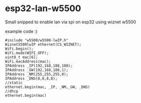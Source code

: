 # esp32-lan-w5500
Small snipped to enable lan via spi on esp32 using wiznet w5500

example code :)

    #include "w5500/w5500-lwIP.h"
    Wiznet5500lwIP ethernet(CS_WIZNET);
    WiFi.begin();
    WiFi.mode(WIFI_OFF);
    uint8_t mac[6];
    WiFi.macAddress(mac);
    IPAddress _IP(192,168,188,100);
    IPAddress _GW(192,168,188,1);
    IPAddress _NM(255,255,255,0);
    IPAddress _DNS(8,8,8,8);
    //static
    ethernet.begin(mac, _IP, _NM,_GW, _DNS)
    //dhcp
    ethernet.begin(mac)

